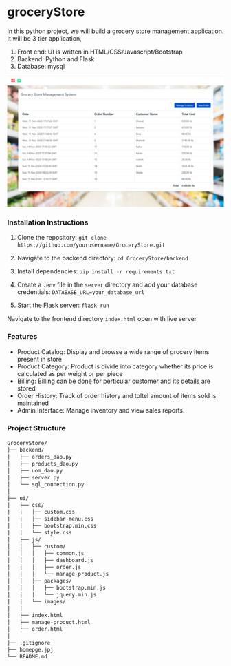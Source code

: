 # groceryStore

In this python project, we will build a grocery store management application. It will be 3 tier application,
1. Front end: UI is written in HTML/CSS/Javascript/Bootstrap
2. Backend: Python and Flask
3. Database: mysql

![](homepage.JPG)

### Installation Instructions

1. Clone the repository:
`git clone https://github.com/yourusername/GroceryStore.git`

2. Navigate to the backend directory:
`cd GroceryStore/backend`

3. Install dependencies:
`pip install -r requirements.txt`

4. Create a `.env` file in the `server` directory and add your database credentials:
`DATABASE_URL=your_database_url`

5. Start the Flask server:
`flask run`

Navigate to the frontend directory `index.html` open with live server

### Features

- Product Catalog: Display and browse a wide range of grocery items present in store
- Product Category: Product is divide into category whether its price is calculated as per weight or per piece 
- Billing: Billing can be done for perticular customer and its details are stored 
- Order History: Track of order history and toltel amount of items sold is maintained 
- Admin Interface: Manage inventory and view sales reports. 


### Project Structure
```
GroceryStore/
├── backend/
│   ├── orders_dao.py
│   ├── products_dao.py
│   ├── uom_dao.py
│   ├── server.py
│   └── sql_connection.py
│
├── ui/
│   ├── css/
|   |   ├── custom.css
|   |   ├── sidebar-menu.css
|   |   ├── bootstrap.min.css
|   |   └── style.css
│   ├── js/
│   │   ├── custom/
│   │   │   ├── common.js
│   │   │   ├── dashboard.js
│   │   │   ├── order.js
│   │   │   └── manage-product.js
│   │   ├── packages/
│   │   │   ├── bootstrap.min.js
│   │   |   └── jquery.min.js
|   |   └── images/
|   |   
│   ├── index.html
│   ├── manage-product.html
│   └── order.html
│
├── .gitignore
├── homepge.jpj
└── README.md
```
